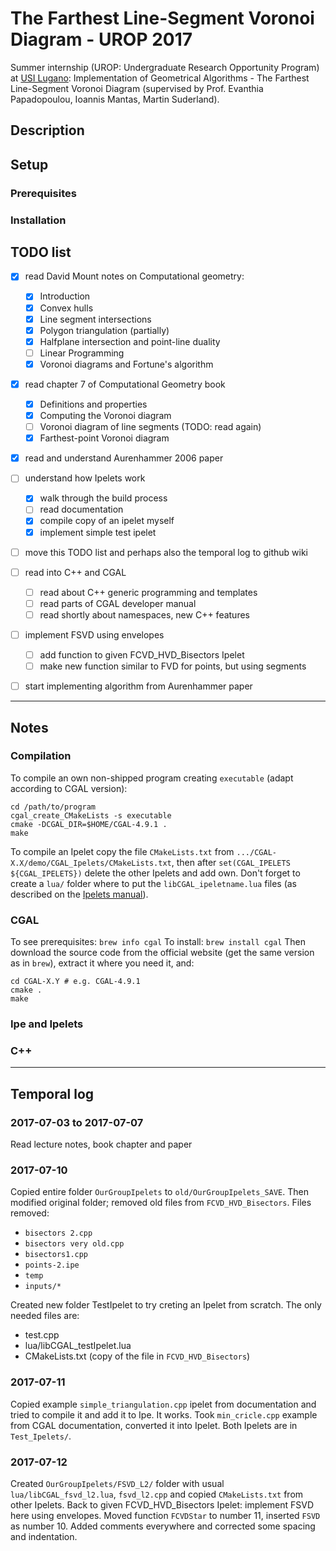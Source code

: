 # The Farthest Line-Segment Voronoi Diagram - UROP 2017

Summer internship (UROP: Undergraduate Research Opportunity Program) at
[USI Lugano](http://inf.usi.ch): Implementation of Geometrical Algorithms -
The Farthest Line-Segment Voronoi Diagram (supervised by Prof. Evanthia
Papadopoulou, Ioannis Mantas, Martin Suderland).


## Description

## Setup

### Prerequisites
### Installation



## TODO list

- [x] read David Mount notes on Computational geometry:
  - [x] Introduction
  - [x] Convex hulls
  - [x] Line segment intersections
  - [x] Polygon triangulation (partially)
  - [x] Halfplane intersection and point-line duality
  - [ ] Linear Programming
  - [x] Voronoi diagrams and Fortune's algorithm
- [x] read chapter 7 of Computational Geometry book
  - [x] Definitions and properties
  - [x] Computing the Voronoi diagram
  - [ ] Voronoi diagram of line segments (TODO: read again)
  - [x] Farthest-point Voronoi diagram
- [x] read and understand Aurenhammer 2006 paper
- [ ] understand how Ipelets work
  - [x] walk through the build process
  - [ ] read documentation
  - [x] compile copy of an ipelet myself
  - [x] implement simple test ipelet
- [ ] move this TODO list and perhaps also the temporal log to github wiki
- [ ] read into C++ and CGAL
  - [ ] read about C++ generic programming and templates
  - [ ] read parts of CGAL developer manual
  - [ ] read shortly about namespaces, new C++ features
- [ ] implement FSVD using envelopes
  - [ ] add function to given FCVD_HVD_Bisectors Ipelet
  - [ ] make new function similar to FVD for points, but using segments
- [ ] start implementing algorithm from Aurenhammer paper


--------------------------------------------------------------------------------
## Notes

### Compilation

To compile an own non-shipped program creating `executable` (adapt according to
CGAL version):
```shell
cd /path/to/program
cgal_create_CMakeLists -s executable
cmake -DCGAL_DIR=$HOME/CGAL-4.9.1 .
make
```

To compile an Ipelet copy the file `CMakeLists.txt` from
`.../CGAL-X.X/demo/CGAL_Ipelets/CMakeLists.txt`, then after
`set(CGAL_IPELETS ${CGAL_IPELETS})` delete the other Ipelets and add own. Don't
forget to create a `lua/` folder where to put the `libCGAL_ipeletname.lua`
files (as described on the
[Ipelets manual](http://ipe.otfried.org/manual/cpp-ipelets.html)).

### CGAL

To see prerequisites: `brew info cgal`
To install: `brew install cgal`
Then download the source code from the official website (get the same version
as in `brew`), extract it where you need it, and:
```shell
cd CGAL-X.Y # e.g. CGAL-4.9.1
cmake .
make
```

### Ipe and Ipelets


### C++


--------------------------------------------------------------------------------
## Temporal log

### 2017-07-03 to 2017-07-07

Read lecture notes, book chapter and paper

### 2017-07-10

Copied entire folder `OurGroupIpelets` to `old/OurGroupIpelets_SAVE`. Then
modified original folder; removed old files from `FCVD_HVD_Bisectors`.
Files removed:
  * `bisectors 2.cpp`
  * `bisectors very old.cpp`
  * `bisectors1.cpp`
  * `points-2.ipe`
  * `temp`
  * `inputs/*`

Created new folder TestIpelet to try creting an Ipelet from scratch. The only
needed files are:
  * test.cpp
  * lua/libCGAL_testIpelet.lua
  * CMakeLists.txt (copy of the file in `FCVD_HVD_Bisectors`)

### 2017-07-11
Copied example `simple_triangulation.cpp` ipelet from documentation and tried to
compile it and add it to Ipe. It works.
Took `min_cricle.cpp` example from CGAL documentation, converted it into Ipelet.
Both Ipelets are in `Test_Ipelets/`.

### 2017-07-12
Created `OurGroupIpelets/FSVD_L2/` folder with usual `lua/libCGAL_fsvd_l2.lua`,
`fsvd_l2.cpp` and copied `CMakeLists.txt` from other Ipelets.
Back to given FCVD_HVD_Bisectors Ipelet: implement FSVD here using envelopes.
Moved function `FCVDStar` to number 11, inserted `FSVD` as number 10. Added
comments everywhere and corrected some spacing and indentation.
